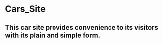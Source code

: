# Cars_Site

<h2> 
This car site provides convenience to its visitors with its plain and simple form. </h2>
